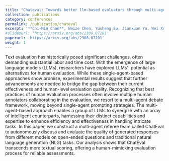 ```yaml
---
title: "Chateval: Towards better llm-based evaluators through multi-agent debate"
collection: publications
category: conferences
permalink: /publication/chateval
excerpt: '**Chi-Min Chan**, Weize Chen, Yusheng Su, Jianxuan Yu, Wei Xue, Shanghang Zhang, Jie Fu, Zhiyuan Liu <br> _International Conference on Learning Representations_ (**ICLR**) 2024'
#slidesurl: 'https://arxiv.org/abs/2308.07201'
paperurl: 'https://arxiv.org/abs/2308.07201'
weight: 1
---
```


Text evaluation has historically posed significant challenges, often demanding substantial labor and time cost. With the emergence of large language models (LLMs), researchers have explored LLMs'' potential as alternatives for human evaluation. While these single-agent-based approaches show promise, experimental results suggest that further advancements are needed to bridge the gap between their current effectiveness and human-level evaluation quality. Recognizing that best practices of human evaluation processes often involve multiple human annotators collaborating in the evaluation, we resort to a multi-agent debate framework, moving beyond single-agent prompting strategies. The multi-agent-based approach enables a group of LLMs to synergize with an array of intelligent counterparts, harnessing their distinct capabilities and expertise to enhance efficiency and effectiveness in handling intricate tasks. In this paper, we construct a multi-agent referee team called ChatEval to autonomously discuss and evaluate the quality of generated responses from different models on open-ended questions and traditional natural language generation (NLG) tasks. Our analysis shows that ChatEval transcends mere textual scoring, offering a human-mimicking evaluation process for reliable assessments.

